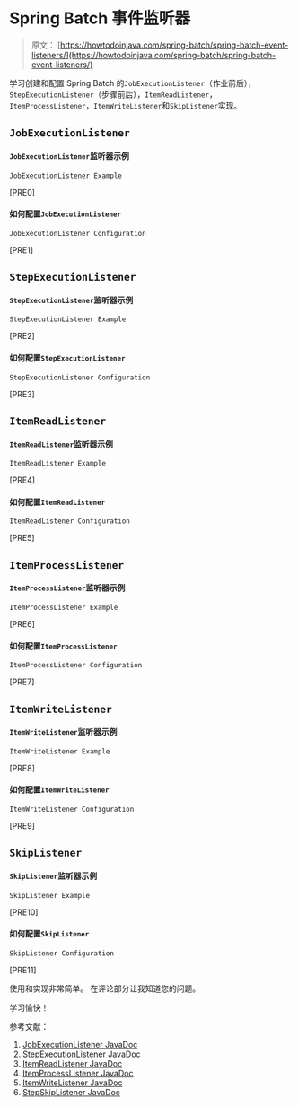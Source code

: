 # Spring Batch 事件监听器

> 原文： [https://howtodoinjava.com/spring-batch/spring-batch-event-listeners/](https://howtodoinjava.com/spring-batch/spring-batch-event-listeners/)

学习创建和配置 Spring Batch 的`JobExecutionListener`（作业前后），`StepExecutionListener`（步骤前后），`ItemReadListener`，`ItemProcessListener`，`ItemWriteListener`和`SkipListener`实现。

## `JobExecutionListener`

#### `JobExecutionListener`监听器示例

`JobExecutionListener Example`

[PRE0]

#### 如何配置`JobExecutionListener`

`JobExecutionListener Configuration`

[PRE1]

## `StepExecutionListener`

#### `StepExecutionListener`监听器示例

`StepExecutionListener Example`

[PRE2]

#### 如何配置`StepExecutionListener`

`StepExecutionListener Configuration`

[PRE3]

## `ItemReadListener`

#### `ItemReadListener`监听器示例

`ItemReadListener Example`

[PRE4]

#### 如何配置`ItemReadListener`

`ItemReadListener Configuration`

[PRE5]

## `ItemProcessListener`

#### `ItemProcessListener`监听器示例

`ItemProcessListener Example`

[PRE6]

#### 如何配置`ItemProcessListener`

`ItemProcessListener Configuration`

[PRE7]

## `ItemWriteListener`

#### `ItemWriteListener`监听器示例

`ItemWriteListener Example`

[PRE8]

#### 如何配置`ItemWriteListener`

`ItemWriteListener Configuration`

[PRE9]

## `SkipListener`

#### `SkipListener`监听器示例

`SkipListener Example`

[PRE10]

#### 如何配置`SkipListener`

`SkipListener Configuration`

[PRE11]

使用和实现非常简单。 在评论部分让我知道您的问题。

学习愉快！

参考文献：

1.  [JobExecutionListener JavaDoc](https://docs.spring.io/spring-batch/4.0.x/api/org/springframework/batch/core/JobExecutionListener.html)
2.  [StepExecutionListener JavaDoc](https://docs.spring.io/spring-batch/4.0.x/api/org/springframework/batch/core/StepExecutionListener.html)
3.  [ItemReadListener JavaDoc](https://docs.spring.io/spring-batch/trunk/apidocs/org/springframework/batch/core/ItemReadListener.html)
4.  [ItemProcessListener JavaDoc](https://docs.spring.io/spring-batch/trunk/apidocs/org/springframework/batch/core/ItemProcessListener.html)
5.  [ItemWriteListener JavaDoc](https://docs.spring.io/spring-batch/trunk/apidocs/org/springframework/batch/core/ItemWriteListener.html)
6.  [StepSkipListener JavaDoc](https://docs.spring.io/spring-batch/trunk/apidocs/org/springframework/batch/core/SkipListener.html)
